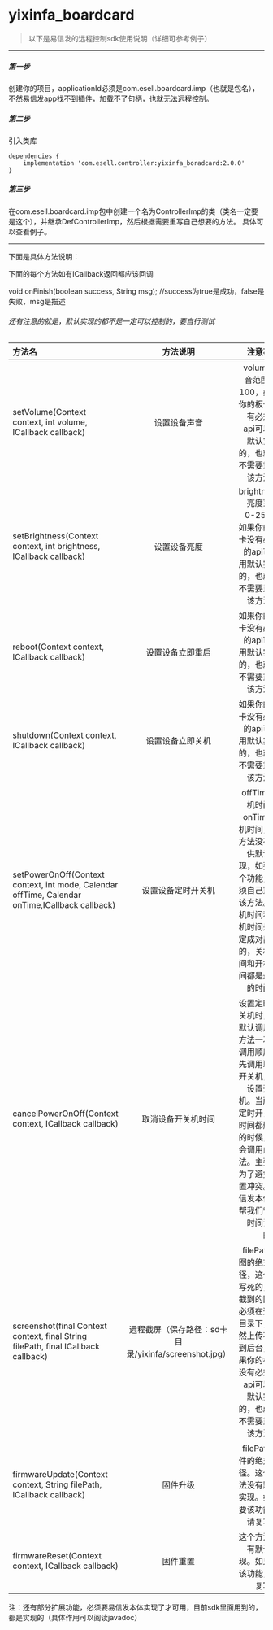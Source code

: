 # yixinfa_boardcard

> 以下是易信发的远程控制sdk使用说明（详细可参考例子）
---
##### 第一步
创建你的项目，applicationId必须是com.esell.boardcard.imp（也就是包名），不然易信发app找不到插件，加载不了句柄，也就无法远程控制。

##### 第二步
引入类库
```
dependencies {
    implementation 'com.esell.controller:yixinfa_boradcard:2.0.0'
}
```

##### 第三步
在com.esell.boardcard.imp包中创建一个名为ControllerImp的类（类名一定要是这个），并继承DefControllerImp，然后根据需要重写自己想要的方法。
具体可以查看例子。

---

下面是具体方法说明：

下面的每个方法如有ICallback返回都应该回调

void onFinish(boolean success, String msg);
//success为true是成功，false是失败，msg是描述

###### 还有注意的就是，默认实现的都不是一定可以控制的，要自行测试

方法名|方法说明|注意事项
:--|:--:|--:
setVolume(Context context, int volume, ICallback callback)|设置设备声音|volume声音范围0-100，如果你的板卡没有必须的api可以用默认实现的，也就是不需要重写该方法。
setBrightness(Context context, int brightness, ICallback callback)|设置设备亮度|brightness亮度范围0-255，如果你的板卡没有必须的api可以用默认实现的，也就是不需要重写该方法。
reboot(Context context, ICallback callback)|设置设备立即重启|如果你的板卡没有必须的api可以用默认实现的，也就是不需要重写该方法。
shutdown(Context context, ICallback callback)|设置设备立即关机|如果你的板卡没有必须的api可以用默认实现的，也就是不需要重写该方法。
setPowerOnOff(Context context, int mode, Calendar offTime, Calendar onTime,ICallback callback)|设置设备定时开关机|offTime关机时间，onTime开机时间，该方法没有提供默认实现，如要这个功能，必须自己重写该方法。关机时间和开机时间是一定成对出现的，关机时间和开机时间都是最早的时间。
cancelPowerOnOff(Context context, ICallback callback)|取消设备开关机时间|设置定时开关机时，会默认调用此方法一次，调用顺序是先调用取消开关机，再设置开关机。当所有定时开关机时间都删除的时候，也会调用此方法。主要是为了避免设置冲突。易信发本体会帮我们管理时间设置的。
screenshot(final Context context, final String filePath, final ICallback callback)|远程截屏（保存路径：sd卡目录/yixinfa/screenshot.jpg）|filePath截图的绝对路径，这个是写死的，你截到的图片必须在这个目录下，不然上传不了到后台，如果你的板卡没有必须的api可以用默认实现的，也就是不需要重写该方法。
firmwareUpdate(Context context, String filePath, ICallback callback)|固件升级|filePath固件的绝对路径。这个方法没有默认实现。如果要该功能，请复写。
firmwareReset(Context context, ICallback callback)|固件重置|这个方法没有默认实现。如果要该功能，请复写。

注：还有部分扩展功能，必须要易信发本体实现了才可用，目前sdk里面用到的，都是实现的（具体作用可以阅读javadoc）




